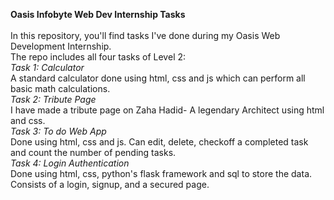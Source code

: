 **Oasis Infobyte Web Dev Internship Tasks**<br>
<br>
In this repository, you'll find tasks I've done during my Oasis Web Development Internship. <br>
The repo includes all four tasks of Level 2:
<br>
_Task 1: Calculator_<br>
A standard calculator done using html, css and js which can perform all basic math calculations.
<br>
_Task 2: Tribute Page_<br>
I have made a tribute page on Zaha Hadid- A legendary Architect using html and css.
<br>
_Task 3: To do Web App_<br>
Done using html, css and js. Can edit, delete, checkoff a completed task and count the number of pending tasks.
<br>
_Task 4: Login Authentication_<br>
Done using html, css, python's flask framework and sql to store the data. Consists of a login, signup, and a secured page.
